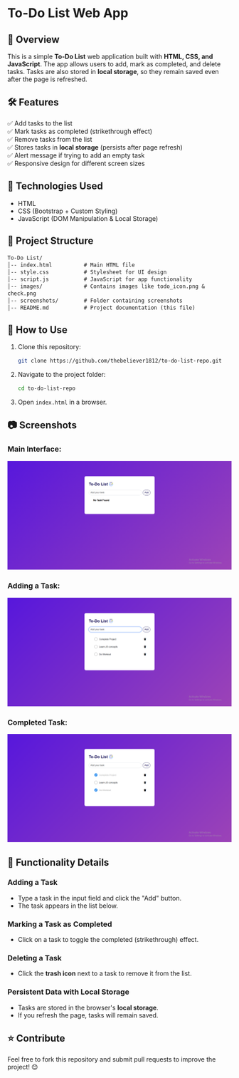 # To-Do List Web App

## 📌 Overview

This is a simple **To-Do List** web application built with **HTML, CSS, and JavaScript**. The app allows users to add, mark as completed, and delete tasks. Tasks are also stored in **local storage**, so they remain saved even after the page is refreshed.

## 🛠️ Features

✅ Add tasks to the list\
✅ Mark tasks as completed (strikethrough effect)\
✅ Remove tasks from the list\
✅ Stores tasks in **local storage** (persists after page refresh)\
✅ Alert message if trying to add an empty task\
✅ Responsive design for different screen sizes

## 🎨 Technologies Used

- HTML
- CSS (Bootstrap + Custom Styling)
- JavaScript (DOM Manipulation & Local Storage)

## 👤 Project Structure

```
To-Do List/
│-- index.html          # Main HTML file
│-- style.css           # Stylesheet for UI design
│-- script.js           # JavaScript for app functionality
│-- images/             # Contains images like todo_icon.png & check.png
│-- screenshots/        # Folder containing screenshots
│-- README.md           # Project documentation (this file)
```

## 🚀 How to Use

1. Clone this repository:
   ```sh
   git clone https://github.com/thebeliever1812/to-do-list-repo.git
   ```
2. Navigate to the project folder:
   ```sh
   cd to-do-list-repo
   ```
3. Open `index.html` in a browser.

## 📷 Screenshots

### **Main Interface:**
![Main Interface](images/main-interface.png)

### **Adding a Task:**
![Adding a Task](images/add-task.png)

### **Completed Task:**
![Completed Task](images/completed-task.png)

## 📌 Functionality Details

### **Adding a Task**

- Type a task in the input field and click the "Add" button.
- The task appears in the list below.

### **Marking a Task as Completed**

- Click on a task to toggle the completed (strikethrough) effect.

### **Deleting a Task**

- Click the **trash icon** next to a task to remove it from the list.

### **Persistent Data with Local Storage**

- Tasks are stored in the browser's **local storage**.
- If you refresh the page, tasks will remain saved.

## ⭐ Contribute

Feel free to fork this repository and submit pull requests to improve the project! 😊


